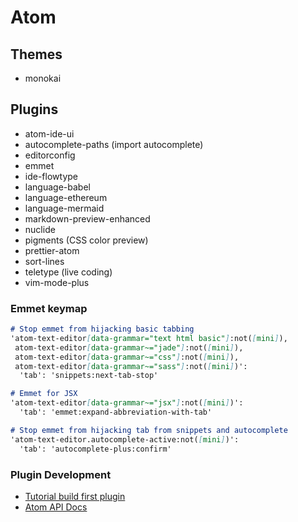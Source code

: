 # Atom

## Themes

- monokai

## Plugins

- atom-ide-ui
- autocomplete-paths (import autocomplete)
- editorconfig
- emmet
- ide-flowtype
- language-babel
- language-ethereum
- language-mermaid
- markdown-preview-enhanced
- nuclide
- pigments (CSS color preview)
- prettier-atom
- sort-lines
- teletype (live coding)
- vim-mode-plus


### Emmet keymap

```md
# Stop emmet from hijacking basic tabbing
'atom-text-editor[data-grammar="text html basic"]:not([mini]),
 atom-text-editor[data-grammar~="jade"]:not([mini]),
 atom-text-editor[data-grammar~="css"]:not([mini]),
 atom-text-editor[data-grammar~="sass"]:not([mini])':
  'tab': 'snippets:next-tab-stop'

# Emmet for JSX
'atom-text-editor[data-grammar~="jsx"]:not([mini])':
  'tab': 'emmet:expand-abbreviation-with-tab'

# Stop emmet from hijacking tab from snippets and autocomplete
'atom-text-editor.autocomplete-active:not([mini])':
  'tab': 'autocomplete-plus:confirm'
```

### Plugin Development

- [Tutorial build first plugin](https://github.com/blog/2231-building-your-first-atom-plugin)
- [Atom API Docs](https://atom.io/docs/api/v1.9.4/)